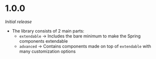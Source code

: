 # 1.0.0
<i>Initial release</i>
* The library consists of 2 main parts:
  * ``extendable`` → Includes the bare minimum to make the Spring components extendable
  * ``advanced`` → Contains components made on top of ``extendable`` with many customization options 
